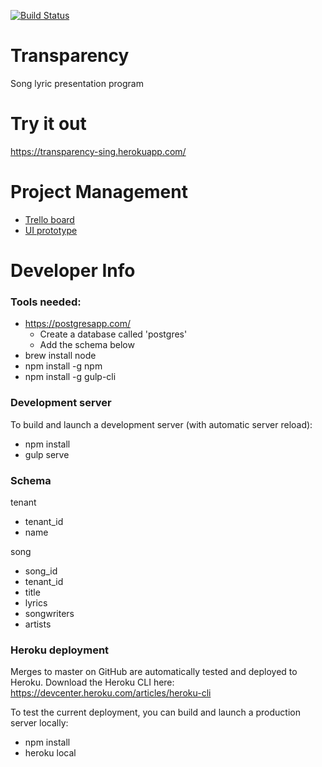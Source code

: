 [![Build Status](https://travis-ci.org/bpan/transparency.svg?branch=master)](https://travis-ci.org/bpan/transparency)

# Transparency
Song lyric presentation program

# Try it out
https://transparency-sing.herokuapp.com/

# Project Management

* [Trello board](https://trello.com/b/5aa6l7J4/transparency)
* [UI prototype](https://marvelapp.com/ai9ebi4)

# Developer Info

### Tools needed:

* https://postgresapp.com/
  * Create a database called 'postgres'
  * Add the schema below
* brew install node
* npm install -g npm
* npm install -g gulp-cli

### Development server

To build and launch a development server (with automatic server reload):

* npm install
* gulp serve

### Schema

tenant
* tenant_id
* name

song
* song_id
* tenant_id
* title
* lyrics
* songwriters
* artists

### Heroku deployment

Merges to master on GitHub are automatically tested and deployed to Heroku. Download the Heroku CLI here:
https://devcenter.heroku.com/articles/heroku-cli

To test the current deployment, you can build and launch a production server locally:

* npm install
* heroku local

